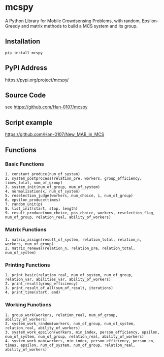# mcspy

A Python Library for Mobile Crowdsensing Problems,
with random, Epsilon-Greedy and matrix methods to build a MCS system and its group.

## Installation

    pip install mcspy

## PyPI Address

https://pypi.org/project/mcspy/

## Source Code

see https://github.com/Han-0107/mcspy

## Script example

https://github.com/Han-0107/New_MAB_in_MCS

## Functions

### Basic Functions

    1. constant_produce(num_of_system)
    2. system_postprocess(relation_pre, workers, group_efficiency, times_total, num_of_group)
    3. system_init(num_of_group, num_of_system)
    4. normalization(x, num_of_system)
    5. reselection_judge(workers, num_choice, i, num_of_group)
    6. epsilon_produce(times)
    7. random_unit(p)
    8. list_init(start, stop, length)
    9. result_produce(num_choice, pos_choice, workers, reselection_flag, num_of_group, relation_real, ability_of_workers)

### Matrix Functions

    1. matrix_assign(result_of_system, relation_total, relation_n, workers, num_of_group)
    2. matrix_renewal(relation_n, relation_pre, relation_total, num_of_system)

### Printing Functions

    1. print_basic(relation_real, num_of_system, num_of_group, relation_var, abilities_var, ability_of_workers)
    2. print_result(group_efficiency)
    3. print_result_of_all(sum_of_result, iterations)
    4. print_time(start, end)

### Working Functions

    1. group_work(workers, relation_real, num_of_group, ability_of_workers)
    2. system_work_random(workers, num_of_group, num_of_system, relation_real, ability_of_workers)
    3. system_work_epsilon(workers, min_index, person_efficiency, epsilon, num_of_system, num_of_group, relation_real, ability_of_workers)
    4. system_work_mab(workers, min_index, person_efficiency, person_co, times, epsilon, num_of_system, num_of_group, relation_real, ability_of_workers)

